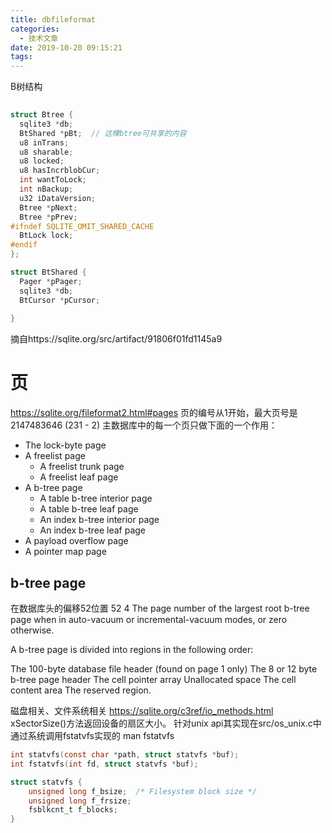 ```yaml
---
title: dbfileformat
categories:
  - 技术文章
date: 2019-10-20 09:15:21
tags:
---
```



B树结构
```c
	
struct Btree {
  sqlite3 *db;
  BtShared *pBt;  // 这棵btree可共享的内容
  u8 inTrans;
  u8 sharable;
  u8 locked;
  u8 hasIncrblobCur;
  int wantToLock;
  int nBackup;
  u32 iDataVersion;
  Btree *pNext;
  Btree *pPrev;
#ifndef SQLITE_OMIT_SHARED_CACHE
  BtLock lock;
#endif
};
```

```c
struct BtShared {
  Pager *pPager;
  sqlite3 *db;
  BtCursor *pCursor;
  
}
```


摘自https://sqlite.org/src/artifact/91806f01fd1145a9



# 页
https://sqlite.org/fileformat2.html#pages
页的编号从1开始，最大页号是2147483646 (231 - 2)
主数据库中的每一个页只做下面的一个作用：
- The lock-byte page
- A freelist page
    - A freelist trunk page
    - A freelist leaf page
- A b-tree page
    - A table b-tree interior page
    - A table b-tree leaf page
    - An index b-tree interior page
    - An index b-tree leaf page
- A payload overflow page
- A pointer map page


## b-tree page
在数据库头的偏移52位置
52	4	The page number of the largest root b-tree page when in auto-vacuum or incremental-vacuum modes, or zero otherwise.

A b-tree page is divided into regions in the following order:

The 100-byte database file header (found on page 1 only)
The 8 or 12 byte b-tree page header
The cell pointer array
Unallocated space
The cell content area
The reserved region.

磁盘相关、文件系统相关
https://sqlite.org/c3ref/io_methods.html
xSectorSize()方法返回设备的扇区大小。
针对unix api其实现在src/os_unix.c中
通过系统调用fstatvfs实现的
man fstatvfs
```c
int statvfs(const char *path, struct statvfs *buf);
int fstatvfs(int fd, struct statvfs *buf);

struct statvfs {
    unsigned long f_bsize;	/* Filesystem block size */
    unsigned long f_frsize;
    fsblkcnt_t f_blocks;
}

```


